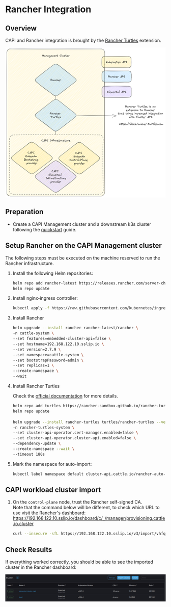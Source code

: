 # Rancher Integration

## Overview

CAPI and Rancher integration is brought by the [Rancher Turtles](https://docs.rancher-turtles.com/) extension.  

![integration overview](images/rancher-turtles-integration.png)

## Preparation

- Create a CAPI Management cluster and a downstream k3s cluster following the [quickstart](./QUICKSTART.md) guide.

## Setup Rancher on the CAPI Management cluster

The following steps must be executed on the machine reserved to run the Rancher infrastructure.  

1. Install the following Helm repositories:

    ```bash
    helm repo add rancher-latest https://releases.rancher.com/server-charts/latest
    helm repo update
    ```

1. Install nginx-ingress controller:

    ```bash
    kubectl apply -f https://raw.githubusercontent.com/kubernetes/ingress-nginx/main/deploy/static/provider/kind/deploy.yaml
    ```

1. Install Rancher

    ```bash
    helm upgrade --install rancher rancher-latest/rancher \
    -n cattle-system \
    --set features=embedded-cluster-api=false \
    --set hostname=192.168.122.10.sslip.io \
    --set version=2.7.9 \
    --set namespace=cattle-system \
    --set bootstrapPassword=admin \
    --set replicas=1 \
    --create-namespace \
    --wait
    ```

1. Install Rancher Turtles

    Check the [official documentation](https://docs.rancher-turtles.com/docs/getting-started/install_turtles_operator) for more details.  

    ```bash
    helm repo add turtles https://rancher-sandbox.github.io/rancher-turtles/
    helm repo update
    
    helm upgrade --install rancher-turtles turtles/rancher-turtles --version v0.2.0 \
    -n rancher-turtles-system \
    --set cluster-api-operator.cert-manager.enabled=false \
    --set cluster-api-operator.cluster-api.enabled=false \
    --dependency-update \
    --create-namespace --wait \
    --timeout 180s 
    ```

1. Mark the namespace for auto-import:

    ```bash
    kubectl label namespace default cluster-api.cattle.io/rancher-auto-import=true
    ```

## CAPI workload cluster import

1. On the `control-plane` node, trust the Rancher self-signed CA.  
   Note that the command below will be different, to check which URL to use visit the Rancher's dashboard:  
   <https://192.168.122.10.sslip.io/dashboard/c/_/manager/provisioning.cattle.io.cluster>

    ```bash
    curl --insecure -sfL https://192.168.122.10.sslip.io/v3/import/vhfqz7phtgd92wv6hhtlg5fcc6jchg4png8bnjlpz87hbvrlg6rx66_c-m-4sp59cf5.yaml | KUBECONFIG=/etc/kubernetes/admin.conf kubectl apply -f -
    ```

## Check Results

If everything worked correctly, you should be able to see the imported cluster in the Rancher dashboard:  

![imported cluster](images/imported-capi-cluster.png)
